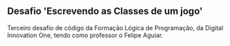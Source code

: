 ## Desafio 'Escrevendo as Classes de um jogo'

Terceiro desafio de código da Formação Lógica de Programação, da Digital Innovation One, tendo como professor o Felipe Aguiar. 